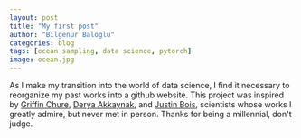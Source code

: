 ```yaml
---
layout: post
title: "My first post"
author: "Bilgenur Baloglu"
categories: blog
tags: [ocean sampling, data science, pytorch]
image: ocean.jpg
---
```


As I make my transition into the world of data science, I find it necessary to reorganize my past works into a github website. This project was inspired by [Griffin Chure](https://gchure.github.io), [Derya Akkaynak](https://www.deryaakkaynak.com/), and [Justin Bois](http://bois.caltech.edu/), scientists whose works I greatly admire, but never met in person. Thanks for being a millennial, don't judge.

